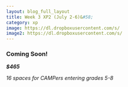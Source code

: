 ```yaml
---
layout: blog_full_layout
title: Week 3 XP2 (July 2-6)&#58; 
category: xp
image: https://dl.dropboxusercontent.com/s/
image2: https://dl.dropboxusercontent.com/s/
---
```


### Coming Soon!

**_$465_**

*16 spaces for CAMPers entering grades 5-8*
